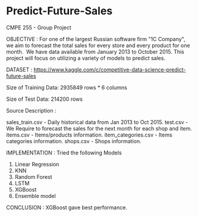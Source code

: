 # Predict-Future-Sales
CMPE 255 - Group Project

OBJECTIVE : 
For one of the largest Russian software firm "1C Company", we aim to forecast the total sales for every store and every product for one month. 
We have data available from January 2013 to October 2015. This project will focus on utilizing a variety of models to predict sales.

DATASET : 
https://www.kaggle.com/c/competitive-data-science-predict-future-sales

Size of Training Data: 2935849 rows * 6 columns

Size of Test Data: 214200 rows 

Source	Description :

sales_train.csv -	Daily historical data from Jan 2013 to Oct 2015.
test.csv	-  We Require to forecast the sales for the next month for each shop and item.
items.csv -	Items/products information.
item_categories.csv	- Items categories information.
shops.csv	- Shops information.

IMPLEMENTATION :
Tried the following Models
1) Linear Regression
2) KNN
3) Random Forest
4) LSTM
5) XGBoost 
6) Ensemble model

CONCLUSION : XGBoost gave best performance.




